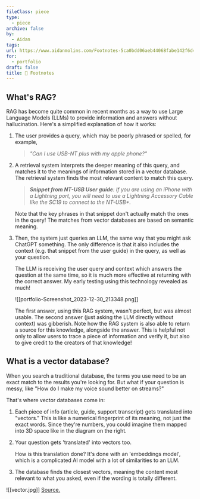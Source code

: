 ```yaml
---
fileClass: piece
type:
  - piece
archive: false
by:
  - Aidan
tags: 
url: https://www.aidanmolins.com/Footnotes-5ca0bdd06aeb44068fabe142f6d4198b
for:
  - portfolio
draft: false
title: 📜 Footnotes
---
```


## What's RAG?

RAG has become quite common in recent months as a way to use Large Language Models (LLMs) to provide information and answers without hallucination. Here's a simplified explanation of how it works:

1. The user provides a query, which may be poorly phrased or spelled, for example,
   
   > _"Can I use USB-NT plus with my apple phone?"_

2. A retrieval system interprets the deeper meaning of this query, and matches it to the meanings of information stored in a vector database. The retrieval system finds the most relevant content to match this query.
   
   > _**Snippet from NT-USB User guide**: If you are using an iPhone with a Lightning port, you will need to use a Lightning Accessory Cable like the SC19 to connect to the NT-USB+._
   
   Note that the key phrases in that snippet don't actually match the ones in the query! The matches from vector databases are based on semantic meaning.

3. Then, the system just queries an LLM, the same way that you might ask ChatGPT something. The only difference is that it also includes the context (e.g. that snippet from the user guide) in the query, as well as your question.

   The LLM is receiving the user query and context which answers the question at the same time, so it is much more effective at returning with the correct answer. My early testing using this technology revealed as much!

   ![[portfolio-Screenshot_2023-12-30_213348.png]]

   The first answer, using this RAG system, wasn't perfect, but was almost usable. The second answer (just asking the LLM directly without context) was gibberish. Note how the RAG system is also able to return a source for this knowledge, alongside the answer. This is helpful not only to allow users to trace a piece of information and verify it, but also to give credit to the creators of that knowledge!

## What is a vector database?

When you search a traditional database, the terms you use need to be an exact match to the results you're looking for. But what if your question is messy, like "How do I make my voice sound better on streams?"

That's where vector databases come in:

1. Each piece of info (article, guide, support transcript) gets translated into "vectors." This is like a numerical fingerprint of its meaning, not just the exact words. Since they're numbers, you could imagine them mapped into 3D space like in the diagram on the right.

2. Your question gets 'translated' into vectors too.
   
   How is this translation done? It's done with an 'embeddings model', which is a complicated AI model with a lot of similarities to an LLM.

3. The database finds the closest vectors, meaning the content most relevant to what you asked, even if the wording is totally different.

![[vector.jpg]]
[Source.](https://weaviate.io/blog/what-is-a-vector-database)